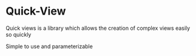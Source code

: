 # Quick-View

Quick views is a library which allows the creation of complex views easily so quickly

Simple to use and parameterizable

